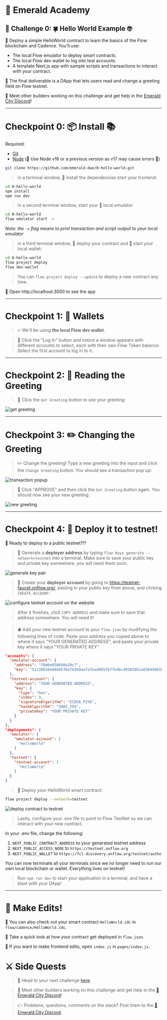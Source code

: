 # 💎 Emerald Academy

## 🚩 Challenge 0: 🍀 Hello World Example 🤓

🎫 Deploy a simple HelloWorld contract to learn the basics of the Flow blockchain and Cadence. You'll use:
- The local Flow emulator to deploy smart contracts. 
- The local Flow dev wallet to log into test accounts.
- A template Next.js app with sample scripts and transactions to interact with your contract.

🌟 The final deliverable is a DApp that lets users read and change a greeting field on Flow testnet.

💬 Meet other builders working on this challenge and get help in the [Emerald City Discord](https://discord.gg/emeraldcity)!

---

# Checkpoint 0: 📦 Install 📚

Required: 
* [Git](https://git-scm.com/downloads)
* [Node](https://nodejs.org/dist/latest-v16.x/)  (🧨 Use Node v16 or a previous version as v17 may cause errors 🧨)

```sh
git clone https://github.com/emerald-dao/0-hello-world.git
```

> in a terminal window, 📱 install the dependencies start your frontend:

```sh
cd 0-hello-world
npm install
npm run dev
```

> in a second terminal window, start your 👷‍ local emulator:

```bash
cd 0-hello-world
flow emulator start -v
```

*Note: the `-v` flag means to print transaction and script output to your local emulator*

> in a third terminal window, 💾 deploy your contract and 💸 start your local wallet:

```bash
cd 0-hello-world
flow project deploy
flow dev-wallet
```

> You can `flow project deploy --update` to deploy a new contract any time.

📱 Open http://localhost:3000 to see the app

---

# Checkpoint 1: 👛 Wallets

> 🔥 We'll be using **the local Flow dev wallet**.

> 👛 Click the "Log In" button and notice a window appears with different accounts to select, each with their own Flow Token balance. Select the first account to log in to it.

---

# Checkpoint 2: 📘 Reading the Greeting 

> 👀 Click the `Get Greeting` button to see your greeting:

<img src="https://i.imgur.com/PsK32ap.png" alt="get greeting" />

---

# Checkpoint 3: ✏️ Changing the Greeting 

> ✏️ Change the greeting! Type a new greeting into the input and click the `Change Greeting` button. You should see a transaction pop up:

<img src="https://i.imgur.com/XByQNZ3.png" alt="transaction popup" />

> 👀 Click "APPROVE" and then click the `Get Greeting` button again. You should now see your new greeting:

<img src="https://i.imgur.com/cOW1PXB.png" alt="new greeting" />

---

# Checkpoint 4: 💾 Deploy it to testnet!

📔 Ready to deploy to a public testnet?!?

> 🔐 Generate a **deployer address** by typing `flow keys generate --network=testnet` into a terminal. Make sure to save your public key and private key somewhere, you will need them soon.

<img src="https://i.imgur.com/HbF4C73.png" alt="generate key pair" />

> 👛 Create your **deployer account** by going to https://testnet-faucet.onflow.org/, pasting in your public key from above, and clicking `CREATE ACCOUNT`: 

<img src="https://i.imgur.com/73OjT3K.png" alt="configure testnet account on the website" />

> After it finishes, click `COPY ADDRESS` and make sure to save that address somewhere. You will need it!

> ⛽️ Add your new testnet account to your `flow.json` by modifying the following lines of code. Paste your address you copied above to where it says "YOUR GENERATED ADDRESS", and paste your private key where it says "YOUR PRIVATE KEY".

```json
"accounts": {
  "emulator-account": {
    "address": "f8d6e0586b0a20c7",
    "key": "5112883de06b9576af62b9aafa7ead685fb7fb46c495039b1a83649d61bff97c"
  },
  "testnet-account": {
    "address": "YOUR GENERATED ADDRESS",
    "key": {
      "type": "hex",
      "index": 0,
      "signatureAlgorithm": "ECDSA_P256",
      "hashAlgorithm": "SHA3_256",
      "privateKey": "YOUR PRIVATE KEY"
    }
  }
},
"deployments": {
  "emulator": {
    "emulator-account": [
      "HelloWorld"
    ]
  },
  "testnet": {
    "testnet-account": [
      "HelloWorld"
    ]
  }
}
```

> 🚀 Deploy your HelloWorld smart contract:

```sh
flow project deploy --network=testnet
```

<img src="https://i.imgur.com/GBFs2Uz.png" alt="deploy contract to testnet" />

> Lastly, configure your .env file to point to Flow TestNet so we can interact with your new contract.

In your .env file, change the following:
1. `NEXT_PUBLIC_CONTRACT_ADDRESS` to your generated testnet address
2. `NEXT_PUBLIC_ACCESS_NODE` to `https://testnet.onflow.org`
3. `NEXT_PUBLIC_WALLET` to `https://fcl-discovery.onflow.org/testnet/authn` 

You can now terminate all your terminals since we no longer need to run our own local blockchain or wallet. Everything lives on testnet!

> Run `npm run dev` to start your application in a terminal, and have a blast with your DApp!

---

# 📝 Make Edits!

🔏 You can also check out your smart contract `HelloWorld.cdc` in `flow/cadence/HelloWorld.cdc`.

💼 Take a quick look at how your contract get deployed in `flow.json`.

📝 If you want to make frontend edits, open `index.js` in `pages/index.js`.

# ⚔️ Side Quests

> 🏃 Head to your next challenge [here](https://github.com/emerald-dao/1-simple-nft).

> 💬 Meet other builders working on this challenge and get help in the [💎 Emerald City Discord](https://discord.gg/emeraldcity)!

> 👉 Problems, questions, comments on the stack? Post them to the [💎 Emerald City Discord](https://discord.gg/emeraldcity).